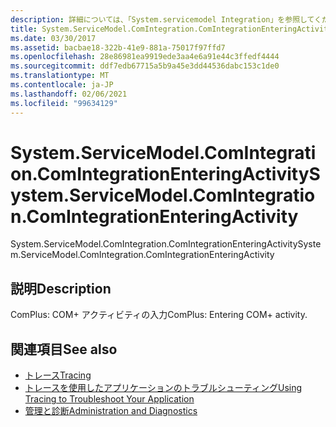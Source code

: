 ```yaml
---
description: 詳細については、「System.servicemodel Integration」を参照してください。
title: System.ServiceModel.ComIntegration.ComIntegrationEnteringActivity
ms.date: 03/30/2017
ms.assetid: bacbae18-322b-41e9-881a-75017f97ffd7
ms.openlocfilehash: 28e86981ea9919ede3aa4e6a91e44c3ffedf4444
ms.sourcegitcommit: ddf7edb67715a5b9a45e3dd44536dabc153c1de0
ms.translationtype: MT
ms.contentlocale: ja-JP
ms.lasthandoff: 02/06/2021
ms.locfileid: "99634129"
---
```

# <a name="systemservicemodelcomintegrationcomintegrationenteringactivity"></a><span data-ttu-id="b4f18-103">System.ServiceModel.ComIntegration.ComIntegrationEnteringActivity</span><span class="sxs-lookup"><span data-stu-id="b4f18-103">System.ServiceModel.ComIntegration.ComIntegrationEnteringActivity</span></span>

<span data-ttu-id="b4f18-104">System.ServiceModel.ComIntegration.ComIntegrationEnteringActivity</span><span class="sxs-lookup"><span data-stu-id="b4f18-104">System.ServiceModel.ComIntegration.ComIntegrationEnteringActivity</span></span>  
  
## <a name="description"></a><span data-ttu-id="b4f18-105">説明</span><span class="sxs-lookup"><span data-stu-id="b4f18-105">Description</span></span>  

 <span data-ttu-id="b4f18-106">ComPlus: COM+ アクティビティの入力</span><span class="sxs-lookup"><span data-stu-id="b4f18-106">ComPlus: Entering COM+ activity.</span></span>  
  
## <a name="see-also"></a><span data-ttu-id="b4f18-107">関連項目</span><span class="sxs-lookup"><span data-stu-id="b4f18-107">See also</span></span>

- [<span data-ttu-id="b4f18-108">トレース</span><span class="sxs-lookup"><span data-stu-id="b4f18-108">Tracing</span></span>](index.md)
- [<span data-ttu-id="b4f18-109">トレースを使用したアプリケーションのトラブルシューティング</span><span class="sxs-lookup"><span data-stu-id="b4f18-109">Using Tracing to Troubleshoot Your Application</span></span>](using-tracing-to-troubleshoot-your-application.md)
- [<span data-ttu-id="b4f18-110">管理と診断</span><span class="sxs-lookup"><span data-stu-id="b4f18-110">Administration and Diagnostics</span></span>](../index.md)
